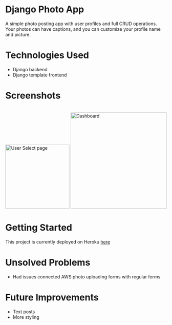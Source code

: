 # Django Photo App

A simple photo posting app with user profiles and full CRUD operations. Your photos can have captions, 
and you can customize your profile name and picture.

# Technologies Used 
- Django backend
- Django template frontend

# Screenshots

<br/>
<img alt="User Select page" src="https://i.imgur.com/TX2iuTX.jpg" width="200"/>
<img alt="Dashboard" src="https://i.imgur.com/x8yJSpX.jpg" height="300"/>

# Getting Started


This project is currently deployed on Heroku [here](https://django-photo-app.herokuapp.com/)

# Unsolved Problems
- Had issues connected AWS photo uploading forms with regular forms

# Future Improvements
- Text posts
- More styling

